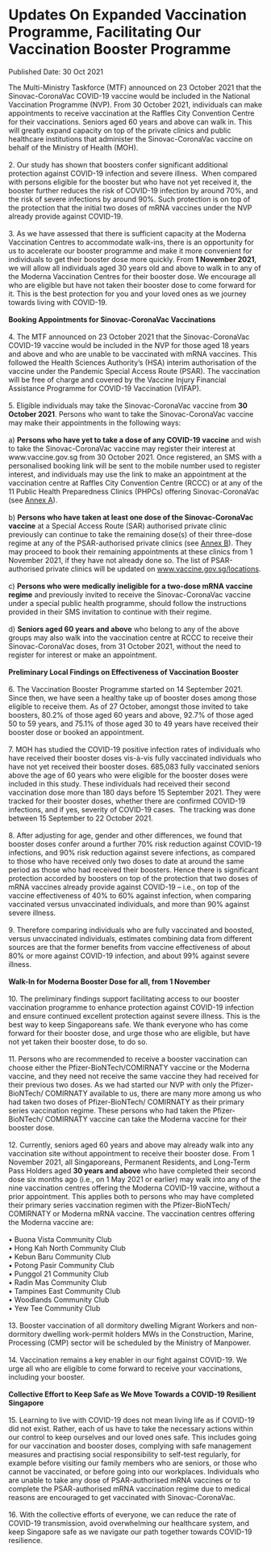 <html>
    <meta http-equiv="Content-Type" content="text/html; charset=utf-8"/>
    <meta charset="utf-8"/>
    <title>Updates On Expanded Vaccination Programme, Facilitating Our Vaccination Booster Programme</title>
    <body><h1>Updates On Expanded Vaccination Programme, Facilitating Our Vaccination Booster Programme</h1>
    <p>Published Date: 30 Oct 2021</p> The Multi-Ministry Taskforce (MTF) announced on 23 October 2021 that the Sinovac-CoronaVac COVID-19 vaccine would be included in the National Vaccination Programme (NVP). From 30 October 2021, individuals can make appointments to receive vaccination at the Raffles City Convention Centre for their vaccinations. Seniors aged 60 years and above can walk in. This will greatly expand capacity on top of the private clinics and public healthcare institutions that administer the Sinovac-CoronaVac vaccine on behalf of the Ministry of Health (MOH).<br><br>2. Our study has shown that boosters confer significant additional protection against COVID-19 infection and severe illness.&nbsp; When compared with persons eligible for the booster but who have not yet received it, the booster further reduces the risk of COVID-19 infection by around 70%, and the risk of severe infections by around 90%. Such protection is on top of the protection that the initial two doses of mRNA vaccines under the NVP already provide against COVID-19.&nbsp;<br>&nbsp;<br>3. As we have assessed that there is sufficient capacity at the Moderna Vaccination Centres to accommodate walk-ins, there is an opportunity for us to accelerate our booster programme and make it more convenient for individuals to get their booster dose more quickly. From <strong>1 November 2021</strong>, we will allow all individuals aged 30 years old and above to walk in to any of the Moderna Vaccination Centres for their booster dose. We encourage all who are eligible but have not taken their booster dose to come forward for it. This is the best protection for you and your loved ones as we journey towards living with COVID-19.<br><br><strong>Booking Appointments for Sinovac-CoronaVac Vaccinations</strong><br><br>4. The MTF announced on 23 October 2021 that the Sinovac-CoronaVac COVID-19 vaccine would be included in the NVP for those aged 18 years and above and who are unable to be vaccinated with mRNA vaccines. This followed the Health Sciences Authority’s (HSA) interim authorisation of the vaccine under the Pandemic Special Access Route (PSAR). The vaccination will be free of charge and covered by the Vaccine Injury Financial Assistance Programme for COVID-19 Vaccination (VIFAP).<br><br>5. Eligible individuals may take the Sinovac-CoronaVac vaccine from <strong>30 October 2021</strong>. Persons who want to take the Sinovac-CoronaVac vaccine may make their appointments in the following ways:&nbsp;<br><br>a) <strong>Persons who have yet to take a dose of any COVID-19 vaccine</strong> and wish to take the Sinovac-CoronaVac vaccine may register their interest at www.vaccine.gov.sg from 30 October 2021. Once registered, an SMS with a personalised booking link will be sent to the mobile number used to register interest, and individuals may use the link to make an appointment at the vaccination centre at Raffles City Convention Centre (RCCC) or at any of the 11 Public Health Preparedness Clinics (PHPCs) offering Sinovac-CoronaVac (see <a href="/docs/librariesprovider5/default-document-library/mtf-press-release-30-oct-2021---annex-a.pdf?sfvrsn=d5cc97d4_0" title="Annex A">Annex A</a>).<br><br>b) <strong>Persons who have taken at least one dose of the Sinovac-CoronaVac vaccine</strong> at a Special Access Route (SAR) authorised private clinic previously can continue to take the remaining dose(s) of their three-dose regime at any of the PSAR-authorised private clinics (see <a href="/docs/librariesprovider5/default-document-library/mtf-press-release-30-oct-2021---annex-b.pdf?sfvrsn=5fc7459f_0" title="Annex B">Annex B</a>). They may proceed to book their remaining appointments at these clinics from 1 November 2021, if they have not already done so.&nbsp;The list of PSAR-authorised private clinics will be updated on&nbsp;<a href="http://www.vaccine.gov.sg/locations" title="" target="">www.vaccine.gov.sg/locations</a>.<br><br>c) <strong>Persons who were medically ineligible for a two-dose mRNA vaccine regime</strong> and previously invited to receive the Sinovac-CoronaVac vaccine under a special public health programme, should follow the instructions provided in their SMS invitation to continue with their regime.&nbsp;<br><br>d) <strong>Seniors aged 60 years and above</strong> who belong to any of the above groups may also walk into the vaccination centre at RCCC to receive their Sinovac-CoronaVac doses, from 31 October 2021, without the need to register for interest or make an appointment.&nbsp;<br><br><strong>Preliminary Local Findings on Effectiveness of Vaccination Booster&nbsp;</strong><br><br>6. The Vaccination Booster Programme started on 14 September 2021. Since then, we have seen a healthy take up of booster doses among those eligible to receive them. As of 27 October, amongst those invited to take boosters, 80.2% of those aged 60 years and above, 92.7% of those aged 50 to 59 years, and 75.1% of those aged 30 to 49 years have received their booster dose or booked an appointment.&nbsp;<br><br>7. MOH has studied the COVID-19 positive infection rates of individuals who have received their booster doses vis-à-vis fully vaccinated individuals who have not yet received their booster doses. 685,083 fully vaccinated seniors above the age of 60 years who were eligible for the booster doses were included in this study. These individuals had received their second vaccination dose more than 180 days before 15 September 2021. They were tracked for their booster doses, whether there are confirmed COVID-19 infections, and if yes, severity of COVID-19 cases.&nbsp; The tracking was done between 15 September to 22 October 2021.<br><br>8. After adjusting for age, gender and other differences, we found that booster doses confer around a further 70% risk reduction against COVID-19 infections, and 90% risk reduction against severe infections, as compared to those who have received only two doses to date at around the same period as those who had received their boosters. Hence there is significant protection accorded by boosters on top of the protection that two doses of mRNA vaccines already provide against COVID-19 – i.e., on top of the vaccine effectiveness of 40% to 60% against infection, when comparing vaccinated versus unvaccinated individuals, and more than 90% against severe illness.&nbsp;&nbsp;<br><br>9. Therefore comparing individuals who are fully vaccinated and boosted, versus unvaccinated individuals, estimates combining data from different sources are that the former benefits from vaccine effectiveness of about 80% or more against COVID-19 infection, and about 99% against severe illness.&nbsp;<br><br><strong>Walk-In for Moderna Booster Dose for all, from 1 November</strong><br><br>10. The preliminary findings support facilitating access to our booster vaccination programme to enhance protection against COVID-19 infection and ensure continued excellent protection against severe illness. This is the best way to keep Singaporeans safe. We thank everyone who has come forward for their booster dose, and urge those who are eligible, but have not yet taken their booster dose, to do so.<br><br>11. Persons who are recommended to receive a booster vaccination can choose either the Pfizer-BioNTech/COMIRNATY vaccine or the Moderna vaccine, and they need not receive the same vaccine they had received for their previous two doses. As we had started our NVP with only the Pfizer-BioNTech/ COMIRNATY available to us, there are many more among us who had taken two doses of Pfizer-BioNTech/ COMIRNATY as their primary series vaccination regime. These persons who had taken the Pfizer-BioNTech/ COMIRNATY vaccine can take the Moderna vaccine for their booster dose.<br><br>12. Currently, seniors aged 60 years and above may already walk into any vaccination site without appointment to receive their booster dose. From 1 November 2021, all Singaporeans, Permanent Residents, and Long-Term Pass Holders aged <strong>30 years and above</strong> who have completed their second dose six months ago (i.e., on 1 May 2021 or earlier) may walk into any of the nine vaccination centres offering the Moderna COVID-19 vaccine, without a prior appointment. This applies both to persons who may have completed their primary series vaccination regimen with the Pfizer-BioNTech/ COMIRNATY or Moderna mRNA vaccine. The vaccination centres offering the Moderna vaccine are:<br><br>• Buona Vista Community Club<br>• Hong Kah North Community Club<br>• Kebun Baru Community Club<br>• Potong Pasir Community Club<br>• Punggol 21 Community Club<br>• Radin Mas Community Club<br>• Tampines East Community Club<br>• Woodlands Community Club<br>• Yew Tee Community Club<br><br>13. Booster vaccination of all dormitory dwelling Migrant Workers and non-dormitory dwelling work-permit holders MWs in the Construction, Marine, Processing (CMP) sector will be scheduled by the Ministry of Manpower.&nbsp;<br><br>14. Vaccination remains a key enabler in our fight against COVID-19. We urge all who are eligible to come forward to receive your vaccinations, including your booster.<br><br><strong>Collective Effort to Keep Safe as We Move Towards a COVID-19 Resilient Singapore</strong><br><br>15. Learning to live with COVID-19 does not mean living life as if COVID-19 did not exist. Rather, each of us have to take the necessary actions within our control to keep ourselves and our loved ones safe. This includes going for our vaccination and booster doses, complying with safe management measures and practising social responsibility to self-test regularly, for example before visiting our family members who are seniors, or those who cannot be vaccinated, or before going into our workplaces. Individuals who are unable to take any dose of PSAR-authorised mRNA vaccines or to complete the PSAR-authorised mRNA vaccination regime due to medical reasons are encouraged to get vaccinated with Sinovac-CoronaVac.<br><br>16. With the collective efforts of everyone, we can reduce the rate of COVID-19 transmission, avoid overwhelming our healthcare system, and keep Singapore safe as we navigate our path together towards COVID-19 resilience.</body>
</html>